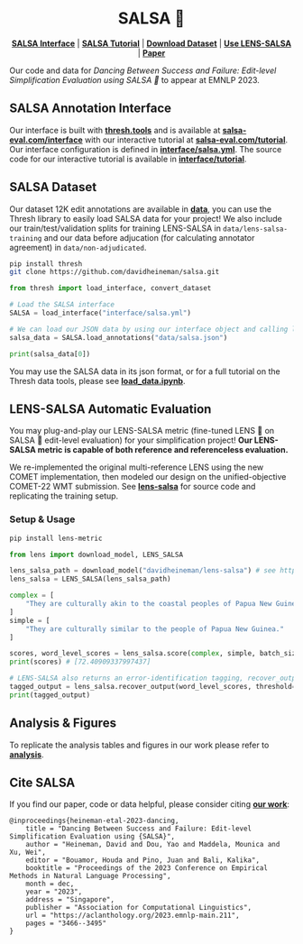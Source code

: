 <div align="center">
    <h1>SALSA 💃</h1>

[**SALSA Interface**](https://salsa-eval.com/interface) | [**SALSA Tutorial**](https://salsa-eval.com/tutorial) | [**Download Dataset**](./data) | [**Use LENS-SALSA**](#lens_salsa) | [**Paper**](https://aclanthology.org/2023.emnlp-main.211)
</div>


Our code and data for *Dancing Between Success and Failure: Edit-level Simplification Evaluation using SALSA 💃* to appear at EMNLP 2023.

## SALSA Annotation Interface
Our interface is built with [**thresh.tools**](https://thresh.tools/?t=salsa) and is available at [**salsa-eval.com/interface**](https://salsa-eval.com/interface) with our interactive tutorial at [**salsa-eval.com/tutorial**](https://salsa-eval.com/tutorial). Our interface configuration is defined in [**interface/salsa.yml**](./interface/salsa.yml). The source code for our interactive tutorial is available in [**interface/tutorial**](./interface/tutorial).

## SALSA Dataset
Our dataset 12K edit annotations are available in [**data**](./data), you can use the Thresh library to easily load SALSA data for your project! We also include our train/test/validation splits for training LENS-SALSA in `data/lens-salsa-training` and our data before adjucation (for calculating annotator agreement) in `data/non-adjudicated`.

```sh
pip install thresh
git clone https://github.com/davidheineman/salsa.git
```

```python
from thresh import load_interface, convert_dataset

# Load the SALSA interface
SALSA = load_interface("interface/salsa.yml")

# We can load our JSON data by using our interface object and calling load_annotations()
salsa_data = SALSA.load_annotations("data/salsa.json")

print(salsa_data[0])
```

You may use the SALSA data in its json format, or for a full tutorial on the Thresh data tools, please see [**load_data.ipynb**](https://github.com/davidheineman/thresh/blob/main/notebook_tutorials/load_data.ipynb).

<a id="lens_salsa"></a>

## LENS-SALSA Automatic Evaluation
You may plug-and-play our LENS-SALSA metric (fine-tuned LENS 🔎 on SALSA 💃 edit-level evaluation) for your simplification project! **Our LENS-SALSA metric is capable of both reference and referenceless evaluation.**

We re-implemented the original multi-reference LENS using the new COMET implementation, then modeled our design on the unified-objective COMET-22 WMT submission. See [**lens-salsa**](./lens-salsa) for source code and replicating the training setup.

### Setup & Usage
```sh
pip install lens-metric
```

```python
from lens import download_model, LENS_SALSA

lens_salsa_path = download_model("davidheineman/lens-salsa") # see https://huggingface.co/davidheineman/lens-salsa
lens_salsa = LENS_SALSA(lens_salsa_path)

complex = [
    "They are culturally akin to the coastal peoples of Papua New Guinea."
]
simple = [
    "They are culturally similar to the people of Papua New Guinea."
]

scores, word_level_scores = lens_salsa.score(complex, simple, batch_size=8, devices=[0])
print(scores) # [72.40909337997437]

# LENS-SALSA also returns an error-identification tagging, recover_output() will return the tagged output
tagged_output = lens_salsa.recover_output(word_level_scores, threshold=0.5)
print(tagged_output)

```

## Analysis & Figures
To replicate the analysis tables and figures in our work please refer to [**analysis**](./analysis).

## Cite SALSA
If you find our paper, code or data helpful, please consider citing [**our work**](https://arxiv.org/abs/2305.14458):
```t
@inproceedings{heineman-etal-2023-dancing,
    title = "Dancing Between Success and Failure: Edit-level Simplification Evaluation using {SALSA}",
    author = "Heineman, David and Dou, Yao and Maddela, Mounica and Xu, Wei",
    editor = "Bouamor, Houda and Pino, Juan and Bali, Kalika",
    booktitle = "Proceedings of the 2023 Conference on Empirical Methods in Natural Language Processing",
    month = dec,
    year = "2023",
    address = "Singapore",
    publisher = "Association for Computational Linguistics",
    url = "https://aclanthology.org/2023.emnlp-main.211",
    pages = "3466--3495"
}
```
